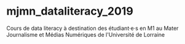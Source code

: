 # mjmn_dataliteracy_2019
Cours de data literacy à destination des étudiant·e·s en M1 au Mater Journalisme et Médias Numériques de l'Université de Lorraine
